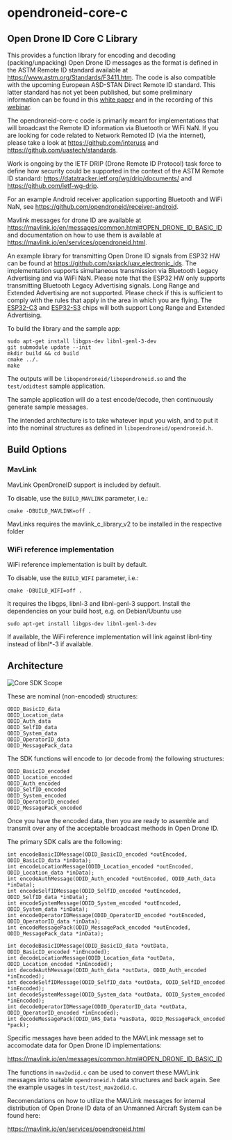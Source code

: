 # opendroneid-core-c

## Open Drone ID Core C Library

This provides a function library for encoding and decoding (packing/unpacking) Open Drone ID messages as the format is defined in the ASTM Remote ID standard available at https://www.astm.org/Standards/F3411.htm.
The code is also compatible with the upcoming European ASD-STAN Direct Remote ID standard.
This latter standard has not yet been published, but some preliminary information can be found in this [white paper](https://asd-stan.org/wp-content/uploads/ASD-STAN_DRI_Introduction_to_the_European_digital_RID_UAS_Standard.pdf) and in the recording of this [webinar](https://www.cencenelec.eu/news/events/Pages/EV-2021-15.aspx).

The opendroneid-core-c code is primarily meant for implementations that will broadcast the Remote ID information via Bluetooth or WiFi NaN.
If you are looking for code related to Network Remoted ID (via the internet), please take a look at https://github.com/interuss and https://github.com/uastech/standards.

Work is ongoing by the IETF DRIP (Drone Remote ID Protocol) task force to define how security could be supported in the context of the ASTM Remote ID standard:
https://datatracker.ietf.org/wg/drip/documents/ and https://github.com/ietf-wg-drip.

For an example Android receiver application supporting Bluetooth and WiFi NaN, see https://github.com/opendroneid/receiver-android.

Mavlink messages for drone ID are available at https://mavlink.io/en/messages/common.html#OPEN_DRONE_ID_BASIC_ID and documentation on how to use them is available at https://mavlink.io/en/services/opendroneid.html.

An example library for transmitting Open Drone ID signals from ESP32 HW can be found at https://github.com/sxjack/uav_electronic_ids.
The implementation supports simultaneous transmission via Bluetooth Legacy Advertising and via WiFi NaN.
Please note that the ESP32 HW only supports transmitting Bluetooth Legacy Advertising signals. Long Range and Extended Advertising are not supported.
Please check if this is sufficient to comply with the rules that apply in the area in which you are flying.
The [ESP32-C3](https://www.espressif.com/en/news/ESP32_C3) and [ESP32-S3](https://www.espressif.com/en/news/ESP32_S3?position=0&list=_TQH0oNBtbw0KMnMbCVH3ol_jy3McAHwrsqIZcX6XjM) chips will both support Long Range and Extended Advertising.

To build the library and the sample app:

```
sudo apt-get install libgps-dev libnl-genl-3-dev
git submodule update --init
mkdir build && cd build
cmake ../.
make
```

The outputs will be `libopendroneid/libopendroneid.so` and the `test/odidtest` sample application.

The sample application will do a test encode/decode, then continuously generate sample messages.

The intended architecture is to take whatever input you wish, and to put it into the nominal structures as defined in `libopendroneid/opendroneid.h`.

## Build Options

### MavLink

MavLink OpenDroneID support is included by default.

To disable, use the ```BUILD_MAVLINK``` parameter, i.e.:

```
cmake -DBUILD_MAVLINK=off .
```

MavLinks requires the mavlink_c_library_v2 to be installed in the respective folder

### WiFi reference implementation

WiFi reference implementation is built by default.

To disable, use the ```BUILD_WIFI``` parameter, i.e.:

```
cmake -DBUILD_WIFI=off .
```

It requires the libgps, libnl-3 and libnl-genl-3 support. Install the dependencies on your build host, e.g. on Debian/Ubuntu use

```
sudo apt-get install libgps-dev libnl-genl-3-dev
```

If available, the WiFi reference implementation will link against libnl-tiny instead of libnl*-3 if available.

## Architecture

![Core SDK Scope](img/core-arch.png "Core SDK Scope")

These are nominal (non-encoded) structures:

```
ODID_BasicID_data
ODID_Location_data
ODID_Auth_data
ODID_SelfID_data
ODID_System_data
ODID_OperatorID_data
ODID_MessagePack_data
```

The SDK functions will encode to (or decode from) the following structures:

```
ODID_BasicID_encoded
ODID_Location_encoded
ODID_Auth_encoded
ODID_SelfID_encoded
ODID_System_encoded
ODID_OperatorID_encoded
ODID_MessagePack_encoded
```

Once you have the encoded data, then you are ready to assemble and transmit over any of the acceptable broadcast methods in Open Drone ID.

The primary SDK calls are the following:

```
int encodeBasicIDMessage(ODID_BasicID_encoded *outEncoded, ODID_BasicID_data *inData);
int encodeLocationMessage(ODID_Location_encoded *outEncoded, ODID_Location_data *inData);
int encodeAuthMessage(ODID_Auth_encoded *outEncoded, ODID_Auth_data *inData);
int encodeSelfIDMessage(ODID_SelfID_encoded *outEncoded, ODID_SelfID_data *inData);
int encodeSystemMessage(ODID_System_encoded *outEncoded, ODID_System_data *inData);
int encodeOperatorIDMessage(ODID_OperatorID_encoded *outEncoded, ODID_OperatorID_data *inData);
int encodeMessagePack(ODID_MessagePack_encoded *outEncoded, ODID_MessagePack_data *inData);

int decodeBasicIDMessage(ODID_BasicID_data *outData, ODID_BasicID_encoded *inEncoded);
int decodeLocationMessage(ODID_Location_data *outData, ODID_Location_encoded *inEncoded);
int decodeAuthMessage(ODID_Auth_data *outData, ODID_Auth_encoded *inEncoded);
int decodeSelfIDMessage(ODID_SelfID_data *outData, ODID_SelfID_encoded *inEncoded);
int decodeSystemMessage(ODID_System_data *outData, ODID_System_encoded *inEncoded);
int decodeOperatorIDMessage(ODID_OperatorID_data *outData, ODID_OperatorID_encoded *inEncoded);
int decodeMessagePack(ODID_UAS_Data *uasData, ODID_MessagePack_encoded *pack);
```

Specific messages have been added to the MAVLink message set to accomodate data for Open Drone ID implementations:

https://mavlink.io/en/messages/common.html#OPEN_DRONE_ID_BASIC_ID

The functions in `mav2odid.c` can be used to convert these MAVLink messages into suitable `opendroneid.h` data structures and back again. See the example usages in `test/test_mav2odid.c`.

Recomendations on how to utilize the MAVLink messages for internal distribution of Open Drone ID data of an Unmanned Aircraft System can be found here:

https://mavlink.io/en/services/opendroneid.html
